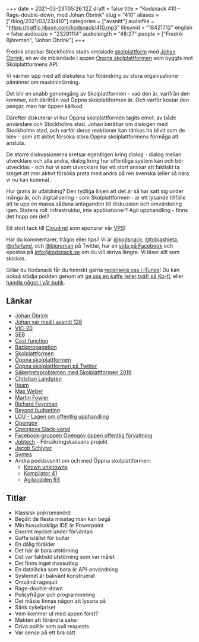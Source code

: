 +++
date = 2021-03-23T05:26:12Z
draft = false
title = "Kodsnack 410 - Rage-double-down, med Johan Öbrink"
slug = "410"
aliases = ["/blog/2021/03/23/410"]
categories = ["avsnitt"]
audiofile = "https://traffic.libsyn.com/kodsnack/410.mp3"
libsynid = "18421712"
english = false
audiosize = "23291114"
audiolength = "48:27"
people = ["Fredrik Björeman", "Johan Öbrink"]
+++

Fredrik snackar Stockholms stads omtalade [skolplattform](https://www.dn.se/sthlm/sa-blev-skolplattformen-en-it-katastrof/) med [Johan Öbrink](https://www.linkedin.com/in/johanobrink/), en av de inblandade i appen [Öppna skolplattformen](https://skolplattformen.org/) som byggts mot Skolplattformens API.

Vi värmer upp med att diskutera hur förändring av stora organisationer påminner om maskininlärning.

Det blir en snabb genomgång av Skolplattformen - vad den är, varifrån den kommer, och därifrån vad Öppna skolplattformen är. Och varför kostar den pengar, men har öppen källkod.

Därefter diskuterar vi hur Öppna skolplattformen tagits emot, av både användare och Stockholms stad. Johan berättar om dialogen med Stockholms stad, och varför deras reaktioner kan tänkas ha blivit som de blev - som att aktivt försöka störa Öppna skolplattformens förmåga att ansluta.

De större diskussionerna kretsar egentligen kring dialog - dialog mellan utvecklare och alla andra, dialog kring hur offentliga system kan och bör utvecklas - och hur vi som utvecklare har ett stort ansvar att faktiskt ta steget att mer aktivt försöka prata med andra på ren svenska (eller så nära vi nu kan komma).

Hur gratis är utbildning? Den tydliga linjen att det är så har satt sig under många år, och digitalisering - som Skolplattformen - är ett lysande tillfälle att ta upp en massa sådana antaganden till diskussion och omvärdering igen. Statens roll: infrastruktur, inte applikationer? Agil upphandling - finns det hopp om det?

Ett stort tack till [Cloudnet](http://www.cloudnet.se) som sponsrar vår [VPS](http://en.wikipedia.org/wiki/Virtual_private_server)!

Har du kommentarer, frågor eller tips? Vi är [@kodsnack](https://www.twitter.com/kodsnack), [@tobiashieta](https://www.twitter.com/tobiashieta), [@oferlund](https://www.twitter.com/oferlund), och [@bjoreman](https://www.twitter.com/bjoreman) på Twitter, har en [sida på Facebook](https://www.facebook.com/kodsnack) och epostas på [info@kodsnack.se](mailto:info@kodsnack.se) om du vill skriva längre. Vi läser allt som skickas.

Gillar du Kodsnack får du hemskt gärna [recensera oss i iTunes](http://itunes.apple.com/se/podcast/kodsnack/id561631498?l=en)! Du kan också stödja podden genom att <a href="https://ko-fi.com/kodsnack" rel="payment">ge oss en kaffe (eller två!) på Ko-fi</a>, eller [handla något i vår butik](https://shop.spreadshirt.se/kodsnack/).

## Länkar ##
* [Johan Öbrink](https://www.linkedin.com/in/johanobrink/)
* [Johan var med i avsnitt 128](https://kodsnack.se/128/)
* [VIC-20](https://en.wikipedia.org/wiki/Commodore_VIC-20)
* [SEB](https://sv.wikipedia.org/wiki/Skandinaviska_Enskilda_Banken)
* [Cost function](https://en.wikipedia.org/wiki/Loss_function)
* [Backpropagation](https://en.wikipedia.org/wiki/Backpropagation)
* [Skolplattformen](https://www.dn.se/sthlm/sa-blev-skolplattformen-en-it-katastrof/)
* [Öppna skolplattformen](https://skolplattformen.org/)
* [Öppna skolplattformen på Twitter](https://twitter.com/oppnaskolplatt)
* [Säkerhetsproblemen med Skolplattformen 2019](https://www.nyteknik.se/sakerhet/stockholm-panikstanger-skolplattform-chockerande-att-sakerheten-ar-sa-dalig-6968823)
* [Christian Landgren](https://twitter.com/landgren)
* [Iteam](https://www.iteam.se/)
* [Max Weber](https://en.wikipedia.org/wiki/Max_Weber)
* [Martin Fowler](https://en.wikipedia.org/wiki/Martin_Fowler_%28software_engineer%29)
* [Richard Feynman](https://en.wikipedia.org/wiki/Richard_Feynman)
* [Beyond budgeting](https://corporatefinanceinstitute.com/resources/knowledge/finance/beyond-budgeting/)
* [LOU - Lagen om offentlig upphandling](https://sv.wikipedia.org/wiki/Lagen_om_offentlig_upphandling)
* [Opengov](http://opengovhub.org/)
* [Opengovs Slack-kanal](http://opengov-slack.herokuapp.com/)
* [Facebook-gruppen Opengov öppen offentlig förvaltning](https://www.facebook.com/groups/opengov)
* [Jobtech](https://jobtechdev.se/) - Försäkringskassans projekt
* [Jacob Schlyter](https://www.linkedin.com/in/jakob/?originalSubdomain=se)
* [Syntes](https://en.wikipedia.org/wiki/Dialectic#Hegelian_dialectic)
* Andra poddavsnitt om och med Öppna skolplattformen:
    - [Known unknowns](https://anchor.fm/knownunknowns/episodes/Open-sourcing-your-code-isnt-sharing-your-profits--its-sharing-your-risks-er10eh)
    - [Kompilator 41](https://kompilator.se/041/)
    - [Agilpodden 93](https://agilpodden.podbean.com/e/93-agil-skolplattformen/)


## Titlar ##
* Klassisk pojkrumsnörd
* Begått de flesta misstag man kan begå
* Min huvudsakliga IDE är Powerpoint
* Enormt mycket under förväntan
* Gaffa istället för bultar
* En dålig förälder
* Det här är bara utstörning
* Det var faktiskt utstörning som var målet
* Det finns inget massuttag
* En dataläcka som bara är API-användning
* Systemet är bakvänt konstruerat
* Omvänd ragequit
* Rage-double-down
* Policyfrågor och programmering
* Det måste finnas någon att lyssna på
* Sänk cykelpriset
* Vem kommer ut med appen först?
* Makten att förändra saker
* Driva politik som pull requests
* Var oense på ett bra sätt
